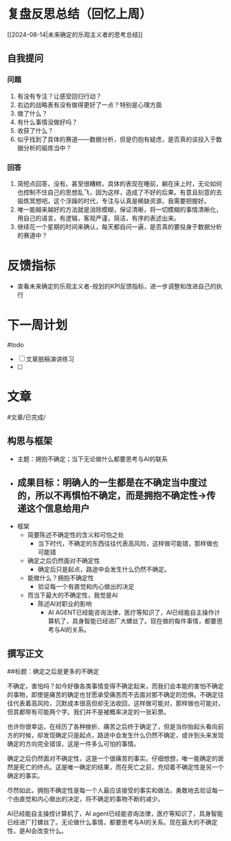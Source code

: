 # 复盘反思总结（回忆上周）

[[2024-08-14|未来确定的乐观主义者的思考总结]] 

## 自我提问
### 问题

1. 有没有专注？让感受回归行动？
2. 右边的战略表有没有做得更好了一点？特别是心理方面
3. 做了什么？
4. 有什么事情没做好吗？
5. 收获了什么？
6. 似乎找到了具体的赛道——数据分析，但是仍抱有疑虑，是否真的该投入于数据分析的锻炼当中？

### 回答

1. 简短点回答，没有。甚至很糟糕，具体的表现在睡前，躺在床上时，无论如何也控制不住自己的思想乱飞，因为这样，造成了不好的后果。有意且刻意的去锻炼冥想吧。这个浮躁的时代，专注与认真是稀缺资源，我需要把握好。
2. 唯一能越来越好的方法就是消除模糊，保证清晰，将一切模糊的事情清晰化，用自己的语言，有逻辑，客观严谨，简洁，有序的表述出来。
6. 继续花一个星期的时间来确认，每天都自问一遍，是否真的要投身于数据分析的赛道中？

# 反馈指标

- 查看未来确定的乐观主义者-规划的KPI反馈指标，进一步调整和改进自己的执行

# 下一周计划
#todo 

- [ ] 文章脱稿演讲练习
- [ ] 

# 文章
#文章/已完成/
## 构思与框架

- 主题：拥抱不确定；当下无论做什么都要思考与AI的联系
- 成果目标：明确人的一生都是在不确定当中度过的，所以不再惧怕不确定，而是拥抱不确定性->传递这个信息给用户
	- 
- 框架
	- 简要陈述不确定性的含义和可怕之处
		- 当下时代，不确定的东西往往代表高风险，这样做可能错，那样做也可能错
	- 确定之后仍然面对不确定性
		- 确定后只是起点，路途中会发生什么仍然不确定。
	- 能做什么？拥抱不确定性
		- 验证每一个有直觉和内心做出的决定
	- 而当下最大的不确定性，我觉是AI
		- 陈述AI对职业的影响
			- AI AGENT已经能咨询法律，医疗等知识了，AI已经能自主操作计算机了，具身智能已经进厂大螺丝了。现在做的每件事情，都要思考与AI的关系。
## 撰写正文

##标题：确定之后是更多的不确定

不确定，害怕吗？如今好像各类事情变得不确定起来，而我们会本能的害怕不确定的事物，即使是痛苦的确定也甘愿承受痛苦而不去面对那不确定的恐惧。不确定往往代表着高风险，沉默成本很高但却无法收回，这样做可能对，那样做也可能对，但其都带有可能两个字。我们并不是被概率决定的一张彩票。

也许你很幸运，在经历了各种挫折、痛苦之后终于确定了，但是当你抬起头看向前方的时候，却发现确定只是起点，路途中会发生什么仍然不确定，或许到头来发现确定的方向完全错误，这是一件多么可怕的事情。

确定之后仍然面对不确定性，这是一个很痛苦的事实。仔细想想，唯一能确定的居然是死亡的终点。这是唯一确定的结果，而在死亡之前，充彻着不确定性是另一个确定的事实。

尽然如此，拥抱不确定性是每一个人最应该接受的事实和做法，勇敢地去验证每一个由直觉和内心做出的决定，将不确定的事物不断的减少。

AI已经能自主操控计算机了，AI agent已经能咨询法律，医疗等知识了，具身智能已经进厂打螺丝了。无论做什么事情，都要思考与AI的关系。现在最大的不确定性，是AI会改变什么。





